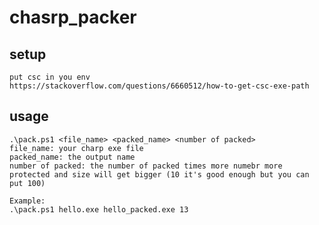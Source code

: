 # chasrp_packer

## setup
    put csc in you env 
    https://stackoverflow.com/questions/6660512/how-to-get-csc-exe-path
## usage 

    .\pack.ps1 <file_name> <packed_name> <number of packed>
    file_name: your charp exe file
    packed_name: the output name
    number of packed: the number of packed times more numebr more protected and size will get bigger (10 it's good enough but you can put 100)

    Example: 
    .\pack.ps1 hello.exe hello_packed.exe 13